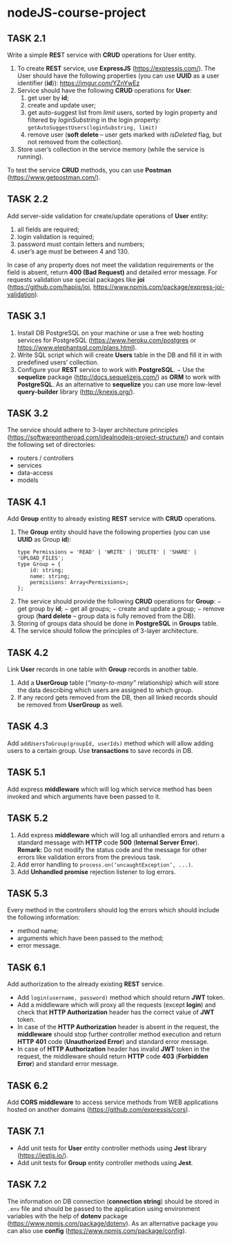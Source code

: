 # nodeJS-course-project

## TASK 2.1
Write a simple **RES**T service with **CRUD** operations for User entity.
1. To create **REST** service, use **ExpressJS** (https://expressjs.com/).
The User should have the following properties (you can use **UUID** as a user identifier (**id**)):
https://imgur.com/YZnYwEz
2. Service should have the following **CRUD** operations for **User**:
    1. get user by **id**;
    1. create and update user;
    1. get auto-suggest list from *limit* users, sorted by login property and filtered by *loginSubstring* in the login property:
`getAutoSuggestUsers(loginSubstring, limit)`
    1. remove user (**soft delete** – user gets marked with *isDeleted* flag, but not removed from
the collection).
3.  Store user’s collection in the service memory (while the service is running).

To test the service **CRUD** methods, you can use **Postman** (https://www.getpostman.com/).

## TASK 2.2
Add server-side validation for create/update operations of **User** entity:
1. all fields are required;
2. login validation is required;
3. password must contain letters and numbers;
4. user’s age must be between 4 and 130.

In case of any property does not meet the validation requirements or the field is absent, return **400 (Bad Request)** and detailed error message.
For requests validation use special packages like **joi**
(https://github.com/hapijs/joi, https://www.npmjs.com/package/express-joi-validation).

## TASK 3.1

1. Install DB PostgreSQL on your machine or use a free web hosting services for PostgreSQL
(https://www.heroku.com/postgres or https://www.elephantsql.com/plans.html).
2. Write SQL script which will create **Users** table in the DB and fill it in with predefined users’
collection.
3. Configure your **REST** service to work with **PostgreSQL**.
− Use the **sequelize** package (http://docs.sequelizejs.com/) as **ORM** to work with
**PostgreSQL**.
As an alternative to **sequelize** you can use more low-level **query-builder** library
(http://knexjs.org/).

## TASK 3.2

The service should adhere to 3-layer architecture principles (https://softwareontheroad.com/idealnodejs-project-structure/) and contain the following set of directories:

- routers / controllers
- services
- data-access
- models


## TASK 4.1

Add **Group** entity to already existing **REST** service with **CRUD** operations.
1. The **Group** entity should have the following properties (you can use **UUID** as Group **id**):
    ```
    type Permissions = 'READ' | 'WRITE' | 'DELETE' | 'SHARE' | 'UPLOAD_FILES';
    type Group = {
        id: string;
        name: string;
        permisiions: Array<Permissions>;
    };
    ```
2. The service should provide the following **CRUD** operations for **Group**:
− get group by **id**;
− get all groups;
− create and update a group;
− remove group (**hard delete** – group data is fully removed from the DB).
3. Storing of groups data should be done in **PostgreSQL** in **Groups** table.
4. The service should follow the principles of 3-layer architecture.

## TASK 4.2

Link **User** records in one table with **Group** records in another table.
1. Add a **UserGroup** table (*“many-to-many”* relationship) which will store the data describing which users are assigned to which group.
2. If any record gets removed from the DB, then all linked records should be removed from **UserGroup** as well.

## TASK 4.3

Add `addUsersToGroup(groupId, userIds)` method which will allow adding users to a certain group.
Use **transactions** to save records in DB.

## TASK 5.1

Add express **middleware** which will log which service method has been invoked and which
arguments have been passed to it.

## TASK 5.2

1. Add express **middleware** which will log all unhandled errors and return a standard message
with **HTTP** code **500** (**Internal Server Error**).
**Remark:** Do not modify the status code and the message for other errors like validation errors
from the previous task.
2. Add error handling to ```process.on(‘uncaughtException’, ...)```.
3. Add **Unhandled promise** rejection listener to log errors.

## TASK 5.3

Every method in the controllers should log the errors which should include the following
information:
* method name;
* arguments which have been passed to the method;
* error message.

## TASK 6.1

Add authorization to the already existing **REST** service.
* Add ```login(username, password)``` method which should return **JWT** token.
* Add a middleware which will proxy all the requests (except **login**) and check that **HTTP
Authorization** header has the correct value of **JWT** token.
* In case of the **HTTP Authorization** header is absent in the request, the **middleware** should
stop further controller method execution and return **HTTP 401** code (**Unauthorized Error**) and
standard error message.
* In case of **HTTP Authorization** header has invalid **JWT** token in the request, the middleware
should return **HTTP** code **403** (**Forbidden Error**) and standard error message.

## TASK 6.2

Add **CORS middleware** to access service methods from WEB applications hosted on another domains
(https://github.com/expressjs/cors).

## TASK 7.1

* Add unit tests for **User** entity controller methods using **Jest** library (https://jestjs.io/).
* Add unit tests for **Group** entity controller methods using **Jest**.


## TASK 7.2

The information on DB connection (**connection string**) should be stored in ```.env``` file and should be passed to the application using environment variables with the help of **dotenv** package (https://www.npmjs.com/package/dotenv).
As an alternative package you can also use **config** (https://www.npmjs.com/package/config).
